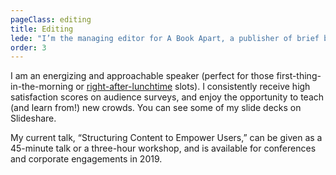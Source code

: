 ```yaml
---
pageClass: editing
title: Editing
lede: "I’m the managing editor for A Book Apart, a publisher of brief books for web designers, developers, and other user experience professionals."
order: 3
---
```


I am an energizing and approachable speaker (perfect for those first-thing-in-the-morning or [right-after-lunchtime](#) slots). I consistently receive high satisfaction scores on audience surveys, and enjoy the opportunity to teach (and learn from!) new crowds. You can see some of my slide decks on Slideshare.

My current talk, “Structuring Content to Empower Users,” can be given as a 45-minute talk or a three-hour workshop, and is available for conferences and corporate engagements in 2019.